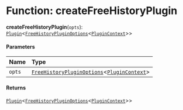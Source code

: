 # Function: createFreeHistoryPlugin

**createFreeHistoryPlugin**(`opts`): [`Plugin`](/en/auto-docs/free-layout-editor/variables/Plugin-1.md)<[`FreeHistoryPluginOptions`](/en/auto-docs/free-layout-editor/interfaces/FreeHistoryPluginOptions.md)<[`PluginContext`](/en/auto-docs/free-layout-editor/variables/PluginContext-1.md)>>

#### Parameters

| Name | Type |
| :------ | :------ |
| `opts` | [`FreeHistoryPluginOptions`](/en/auto-docs/free-layout-editor/interfaces/FreeHistoryPluginOptions.md)<[`PluginContext`](/en/auto-docs/free-layout-editor/variables/PluginContext-1.md)> |

#### Returns

[`Plugin`](/en/auto-docs/free-layout-editor/variables/Plugin-1.md)<[`FreeHistoryPluginOptions`](/en/auto-docs/free-layout-editor/interfaces/FreeHistoryPluginOptions.md)<[`PluginContext`](/en/auto-docs/free-layout-editor/variables/PluginContext-1.md)>>
